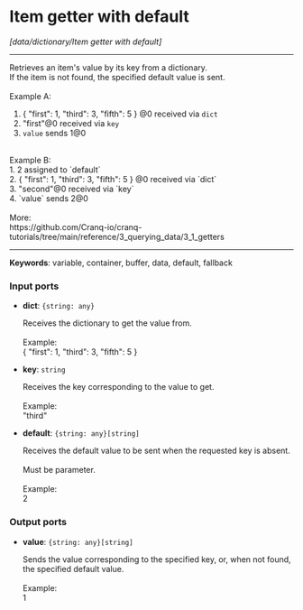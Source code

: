 # Item getter with default

_[data/dictionary/Item getter with default]_

---

Retrieves an item's value by its key from a dictionary.<br>
If the item is not found, the specified default value is sent.<br>
<br>
Example A:<br>
1. { "first": 1, "third": 3, "fifth": 5 } @0 received via `dict`<br>
2. "first"@0 received via `key`<br>
3. `value` sends 1@0<br>
<br>
Example B:<br>
1. 2 assigned to `default`<br>
2. { "first": 1, "third": 3, "fifth": 5 } @0 received via `dict`<br>
3. "second"@0 received via `key`<br>
4. `value` sends 2@0<br>
<br>
More:<br>
https://github.com/Cranq-io/cranq-tutorials/tree/main/reference/3_querying_data/3_1_getters<br>

---

__Keywords__: variable, container, buffer, data, default, fallback

### Input ports

* __dict__: ` {string: any} `

    Receives the dictionary to get the value from.<br>
    <br>
    Example:<br>
    { "first": 1, "third": 3, "fifth": 5 }<br>


* __key__: ` string `

    Receives the key corresponding to the value to get.<br>
    <br>
    Example:<br>
    "third"<br>


* __default__: ` {string: any}[string] `

    Receives the default value to be sent when the requested key is absent.<br>
    <br>
    Must be parameter.<br>
    <br>
    Example:<br>
    2<br>

### Output ports

* __value__: ` {string: any}[string] `

    Sends the value corresponding to the specified key, or, when not found, the specified default value.<br>
    <br>
    Example:<br>
    1<br>

